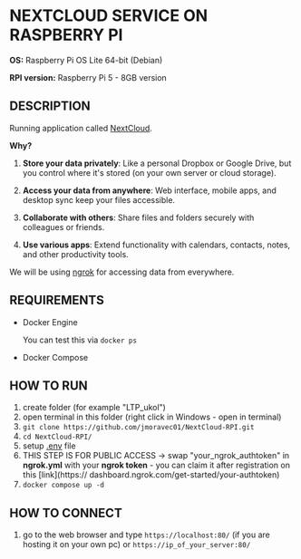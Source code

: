 # NEXTCLOUD SERVICE ON RASPBERRY PI

**OS:** Raspberry Pi OS Lite 64-bit (Debian)

**RPI version:** Raspberry Pi 5 - 8GB version

## DESCRIPTION

Running application called [NextCloud](https://nextcloud.com/).

**Why?**

1. **Store your data privately**: Like a personal Dropbox or Google Drive, but you control where it's stored (on your own server or cloud storage).

2. **Access your data from anywhere**: Web interface, mobile apps, and desktop sync keep your files accessible.

3. **Collaborate with others**: Share files and folders securely with colleagues or friends.

4. **Use various apps**: Extend functionality with calendars, contacts, notes, and other productivity tools.

We will be using [ngrok](https://ngrok.com/) for accessing data from everywhere.

## REQUIREMENTS

- Docker Engine

  You can test this via `docker ps`

- Docker Compose

## HOW TO RUN

1. create folder (for example "LTP_ukol")
2. open terminal in this folder (right click in Windows - open in terminal)
3. `git clone https://github.com/jmoravec01/NextCloud-RPI.git`
4. `cd NextCloud-RPI/`
5. setup [.env](env_file.md) file
6. THIS STEP IS FOR PUBLIC ACCESS -> swap "your_ngrok_authtoken" in **ngrok.yml** with your **ngrok token** - you can claim it after registration on this [link](https:// dashboard.ngrok.com/get-started/your-authtoken)
7. `docker compose up -d`

## HOW TO CONNECT

1. go to the web browser and type `https://localhost:80/` (if you are hosting it on your own pc) or `https://ip_of_your_server:80/`
